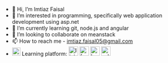 - 👋 Hi, I’m Imtiaz Faisal
- 👀 I’m interested in programming, specifically web application development using asp.net
- 🌱 I’m currently learning git, node.js and angular
- 💞️ I’m looking to collaborate on meanstack
- 📫 How to reach me - imtiaz.faisal05@gmail.com 
- <img src="https://cdn-icons-png.flaticon.com/512/90/90603.png" width="22" height="22" > Learning platform: 
<a href="https://www.linkedin.com/in/imtiazfaisal/"><img src="https://cdn-icons-png.flaticon.com/512/174/174857.png" width="25" height="25" title="linkedin"></a>
<a href="https://www.freecodecamp.org/imtiaz-faisal"><img src="https://yt3.ggpht.com/ytc/AKedOLRkU2-RDemsCSaVVsPwc-yxtWruCB1Gr2VIgQKOKg=s88-c-k-c0x00ffffff-no-rj" width="25" height="25" title="freecodecamp"></a>
<a href="https://www.hackerrank.com/ImtiazFaisal"><img src="https://upload.wikimedia.org/wikipedia/commons/thumb/4/40/HackerRank_Icon-1000px.png/600px-HackerRank_Icon-1000px.png" width="25" height="25" title="hackerrank"></a>
<a href="https://www.sololearn.com/profile/19862545"><img src="https://cdn.worldvectorlogo.com/logos/sololearn-2.svg" width="25" height="25" title="sololearn"></a>

